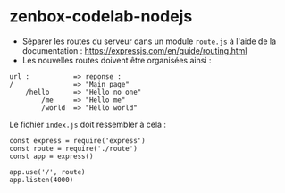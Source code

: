 # zenbox-codelab-nodejs

* Séparer les routes du serveur dans un module `route.js` à l'aide de la documentation : https://expressjs.com/en/guide/routing.html
* Les nouvelles routes doivent être organisées ainsi :
```
url :           => reponse :
/               => "Main page"
    /hello      => "Hello no one"
        /me     => "Hello me"
        /world  => "Hello world"
```


Le fichier `index.js` doit ressembler à cela : 

```
const express = require('express')
const route = require('./route')
const app = express()

app.use('/', route)
app.listen(4000)
```
